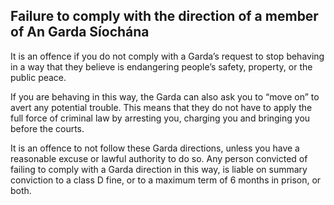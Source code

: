 ##  Failure to comply with the direction of a member of An Garda Síochána

It is an offence if you do not comply with a Garda’s request to stop behaving
in a way that they believe is endangering people’s safety, property, or the
public peace.

If you are behaving in this way, the Garda can also ask you to “move on” to
avert any potential trouble. This means that they do not have to apply the
full force of criminal law by arresting you, charging you and bringing you
before the courts.

It is an offence to not follow these Garda directions, unless you have a
reasonable excuse or lawful authority to do so. Any person convicted of
failing to comply with a Garda direction in this way, is liable on summary
conviction to a class D fine, or to a maximum term of 6 months in prison, or
both.
